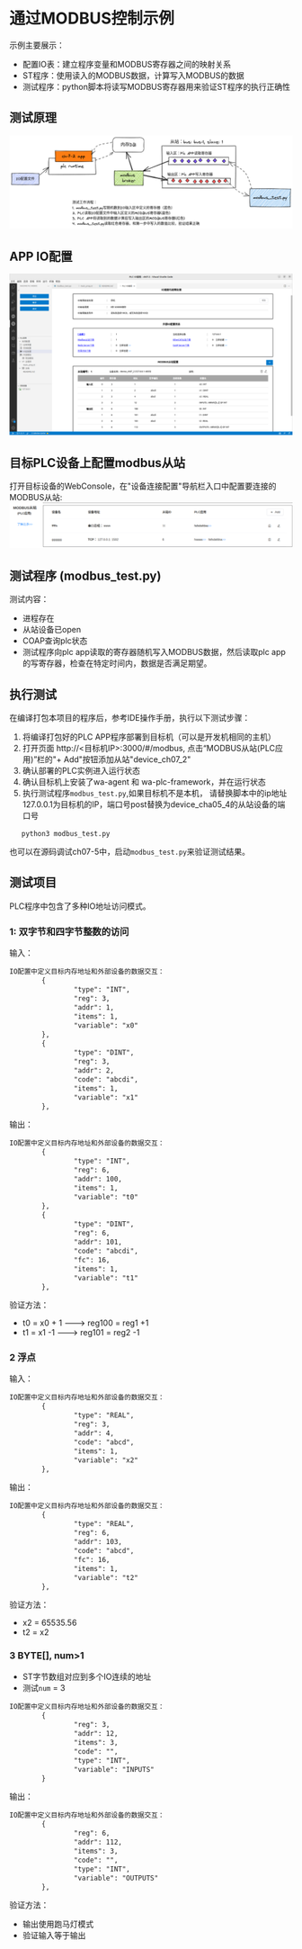 # 通过MODBUS控制示例
示例主要展示：
-	配置IO表：建立程序变量和MODBUS寄存器之间的映射关系
-	ST程序：使用读入的MODBUS数据，计算写入MODBUS的数据
-	测试程序：python脚本将读写MODBUS寄存器用来验证ST程序的执行正确性


## 测试原理
![](./doc/workflow.excalidraw.png)



## APP IO配置
![](./doc/imgs/IDE_IO.png)  


## 目标PLC设备上配置modbus从站
打开目标设备的WebConsole，在"设备连接配置"导航栏入口中配置要连接的MODBUS从站:  
![](./doc/imgs/MODBUS.png)




## 测试程序 (modbus_test.py)
测试内容：
- 进程存在
- 从站设备已open
- COAP查询plc状态
- 测试程序向plc app读取的寄存器随机写入MODBUS数据，然后读取plc app的写寄存器，检查在特定时间内，数据是否满足期望。

## 执行测试
在编译打包本项目的程序后，参考IDE操作手册，执行以下测试步骤：
1. 将编译打包好的PLC APP程序部署到目标机（可以是开发机相同的主机）
2. 打开页面 http://<目标机IP>:3000/#/modbus, 点击“MODBUS从站(PLC应用)”栏的"+ Add"按钮添加从站"device_ch07_2" 
3. 确认部署的PLC实例进入运行状态
4. 确认目标机上安装了wa-agent 和 wa-plc-framework，并在运行状态
5. 执行测试程序`modbus_test.py`,如果目标机不是本机， 请替换脚本中的ip地址127.0.0.1为目标机的IP，端口号post替换为device_cha05_4的从站设备的端口号
```
   python3 modbus_test.py
```

也可以在源码调试ch07-5中，启动`modbus_test.py`来验证测试结果。

## 测试项目
PLC程序中包含了多种IO地址访问模式。


### 1: 双字节和四字节整数的访问
输入：
```
IO配置中定义目标内存地址和外部设备的数据交互：
        {
                "type": "INT",
                "reg": 3,
                "addr": 1,
                "items": 1,
                "variable": "x0"
        },
        {
                "type": "DINT",
                "reg": 3,
                "addr": 2,
                "code": "abcdi",
                "items": 1,
                "variable": "x1"
        },

```

输出：
```
IO配置中定义目标内存地址和外部设备的数据交互：
        {
                "type": "INT",
                "reg": 6,
                "addr": 100,
                "items": 1,
                "variable": "t0"
        },
        {
                "type": "DINT",
                "reg": 6,
                "addr": 101,
                "code": "abcdi",
                "fc": 16,
                "items": 1,
                "variable": "t1"
        },

```

验证方法：

- t0 = x0 + 1 ---> reg100 = reg1 +1
- t1 = x1 -1  ---> reg101 = reg2 -1

### 2 浮点
输入：

```
IO配置中定义目标内存地址和外部设备的数据交互：
        {
                "type": "REAL",
                "reg": 3,
                "addr": 4,
                "code": "abcd",
                "items": 1,
                "variable": "x2"
        },
```

输出：
```
IO配置中定义目标内存地址和外部设备的数据交互：
        {
                "type": "REAL",
                "reg": 6,
                "addr": 103,
                "code": "abcd",
                "fc": 16,
                "items": 1,
                "variable": "t2"
        },
```
验证方法：
  - x2 = 65535.56
  - t2 = x2 

### 3 BYTE[], num>1

- ST字节数组对应到多个IO连续的地址
- 测试`num` = 3
```
IO配置中定义目标内存地址和外部设备的数据交互：
        {
                "reg": 3,
                "addr": 12,
                "items": 3,
                "code": "",
                "type": "INT",
                "variable": "INPUTS"
        }
```
输出：  

```
IO配置中定义目标内存地址和外部设备的数据交互：
        {
                "reg": 6,
                "addr": 112,
                "items": 3,
                "code": "",
                "type": "INT",
                "variable": "OUTPUTS"
        },
```

验证方法：
- 输出使用跑马灯模式
- 验证输入等于输出
